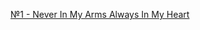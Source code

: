 [№1 - Never In My Arms Always In My Heart](https://borekhova.github.io/TranslateSongs/LemonTwigs/GoToSchool/001.%20NeverInMyArmsAlwaysInMyHeart)
